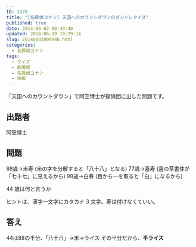 ```yaml
---
ID: 1278
title: "[名探偵コナン] 天国へのカウントダウンのダジャレクイズ"
published: true
date: 2014-06-02 00:49:40
updated: 2014-06-20 10:29:14
slug: 20140602004940.html
categories:
  - 名探偵コナン
tags:
  - クイズ
  - 劇場版
  - 名探偵コナン
  - 映画
---
```


「天国へのカウントダウン」で阿笠博士が探偵団に出した問題です。

<!--more-->
<h2>出題者</h2>
阿笠博士

<h2>問題</h2>
88歳→米寿 (米の字を分解すると「八十八」となる)
77歳→喜寿 (喜の草書体が「七十七」に見えるから)
99歳→白寿 (百から一を取ると「白」になるから)

44 歳は何と言うか

ヒントは、漢字一文字にカタカナ 3 文字。寿は付けなくていい。

<h2>答え</h2>
44は88の半分、「八十八」→米→ライス
その半分だから、<strong>半ライス</strong>
